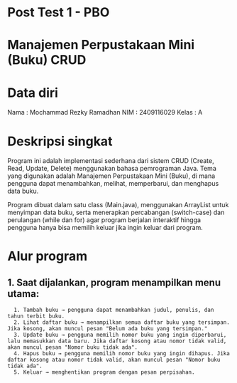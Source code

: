 # Post Test 1 - PBO
# Manajemen Perpustakaan Mini (Buku) CRUD

# Data diri
Nama : Mochammad Rezky Ramadhan 
NIM : 2409116029 Kelas : A 

# Deskripsi singkat
Program ini adalah implementasi sederhana dari sistem CRUD (Create, Read, Update, Delete) menggunakan bahasa pemrograman Java.
Tema yang digunakan adalah Manajemen Perpustakaan Mini (Buku), di mana pengguna dapat menambahkan, melihat, memperbarui, dan menghapus data buku.

Program dibuat dalam satu class (Main.java), menggunakan ArrayList untuk menyimpan data buku, serta menerapkan percabangan (switch-case) dan perulangan (while dan for) agar program berjalan interaktif hingga pengguna hanya bisa memilih keluar jika ingin keluar dari program.

# Alur program
## 1. Saat dijalankan, program menampilkan menu utama:
      1. Tambah buku → pengguna dapat menambahkan judul, penulis, dan tahun terbit buku.
      2. Lihat daftar buku → menampilkan semua daftar buku yang tersimpan. Jika kosong, akan muncul pesan "Belum ada buku yang tersimpan."
      3. Update buku → pengguna memilih nomor buku yang ingin diperbarui, lalu memasukkan data baru. Jika daftar kosong atau nomor tidak valid, akan muncul pesan "Nomor buku tidak ada".
      4. Hapus buku → pengguna memilih nomor buku yang ingin dihapus. Jika daftar kosong atau nomor tidak valid, akan muncul pesan "Nomor buku tidak ada".
      5. Keluar → menghentikan program dengan pesan perpisahan.
